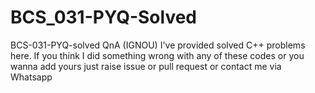 # BCS_031-PYQ-Solved
BCS-031-PYQ-solved QnA (IGNOU)
I've provided solved C++ problems here. If you think I did something wrong with any of these codes or you wanna add yours just raise issue or pull request or contact me via Whatsapp
